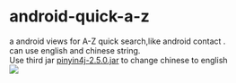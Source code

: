 android-quick-a-z
=================

a android views for A-Z quick search,like  android contact .<br/>
can use english and chinese string.<br/>
Use third jar <a href="https://github.com/menxu/pinyin4j-2.5">pinyin4j-2.5.0.jar</a> to change chinese to english<br/>
<img src="android-quick-a-z/blob/master/device-2012-12-06-170043.png"  />
